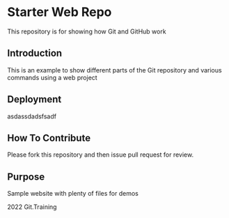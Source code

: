 # Starter Web Repo

This repository is for showing how Git and GitHub work

## Introduction

This is an example to show different parts of the Git repository and various commands using a web project

## Deployment
asdassdadsfsadf

## How To Contribute

Please fork this repository and then issue pull request for review.

## Purpose

Sample website with plenty of files for demos

2022 Git.Training